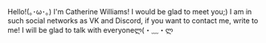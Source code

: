 Hello!(⁠｡⁠･⁠ω⁠･⁠｡⁠) I'm Catherine Williams! I would be glad to meet you;) I am in such social networks as VK and Discord, if you want to contact me, write to me! I will be glad to talk with everyoneლ⁠(⁠・⁠﹏⁠・⁠ლ
